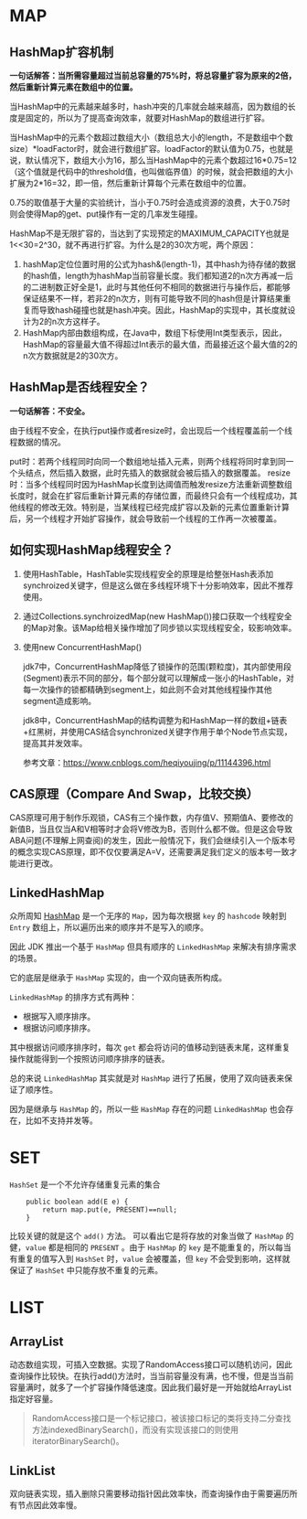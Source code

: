 # MAP

## HashMap扩容机制

**一句话解答：当所需容量超过当前总容量的75%时，将总容量扩容为原来的2倍，然后重新计算元素在数组中的位置。**

​	当HashMap中的元素越来越多时，hash冲突的几率就会越来越高，因为数组的长度是固定的，所以为了提高查询效率，就要对HashMap的数组进行扩容。

​	当HashMap中的元素个数超过数组大小（数组总大小的length，不是数组中个数size）\*loadFactor时，就会进行数组扩容。loadFactor的默认值为0.75，也就是说，默认情况下，数组大小为16，那么当HashMap中的元素个数超过16\*0.75=12（这个值就是代码中的threshold值，也叫做临界值）的时候，就会把数组的大小扩展为2*16=32，即一倍，然后重新计算每个元素在数组中的位置。

​	0.75的取值基于大量的实验统计，当小于0.75时会造成资源的浪费，大于0.75时则会使得Map的get、put操作有一定的几率发生碰撞。

​	HashMap不是无限扩容的，当达到了实现预定的MAXIMUM_CAPACITY也就是1<<30=2^30，就不再进行扩容。为什么是2的30次方呢，两个原因：

1. hashMap定位位置时用的公式为hash&(length-1)，其中hash为待存储的数据的hash值，length为hashMap当前容量长度。我们都知道2的n次方再减一后的二进制数正好全是1，此时与其他任何不相同的数据进行与操作后，都能够保证结果不一样，若非2的n次方，则有可能导致不同的hash但是计算结果重复而导致hash碰撞也就是hash冲突。因此，HashMap的实现中，其长度就设计为2的n次方这样子。
2. HashMap内部由数组构成，在Java中，数组下标使用Int类型表示，因此，HashMap的容量最大值不得超过Int表示的最大值，而最接近这个最大值的2的n次方数据就是2的30次方。

## HashMap是否线程安全？

**一句话解答：不安全。**

由于线程不安全，在执行put操作或者resize时，会出现后一个线程覆盖前一个线程数据的情况。

put时：若两个线程同时向同一个数组地址插入元素，则两个线程将同时拿到同一个头结点，然后插入数据，此时先插入的数据就会被后插入的数据覆盖。
resize时：当多个线程同时因为HashMap长度到达阈值而触发resize方法重新调整数组长度时，就会在扩容后重新计算元素的存储位置，而最终只会有一个线程成功，其他线程的修改无效。特别是，当某线程已经完成扩容以及新的元素位置重新计算后，另一个线程才开始扩容操作，就会导致前一个线程的工作再一次被覆盖。

## 如何实现HashMap线程安全？

1. 使用HashTable，HashTable实现线程安全的原理是给整张Hash表添加synchroized关键字，但是这么做在多线程环境下十分影响效率，因此不推荐使用。

2. 通过Collections.synchroizedMap(new HashMap())接口获取一个线程安全的Map对象。该Map给相关操作增加了同步锁以实现线程安全，较影响效率。

3. 使用new ConcurrentHashMap()

   jdk7中，ConcurrentHashMap降低了锁操作的范围(颗粒度)，其内部使用段(Segment)表示不同的部分，每个部分就可以理解成一张小的HashTable，对每一次操作的锁都精确到segment上，如此则不会对其他线程操作其他segment造成影响。

   jdk8中，ConcurrentHashMap的结构调整为和HashMap一样的数组+链表+红黑树，并使用CAS结合synchronized关键字作用于单个Node节点实现，提高其并发效率。

   参考文章：https://www.cnblogs.com/heqiyoujing/p/11144396.html

## CAS原理（Compare And Swap，比较交换）

CAS原理可用于制作乐观锁，CAS有三个操作数，内存值V、预期值A、要修改的新值B，当且仅当A和V相等时才会将V修改为B，否则什么都不做。但是这会导致ABA问题(不理解上网查阅)的发生，因此一般情况下，我们会继续引入一个版本号的概念实现CAS原理，即不仅仅要满足A=V，还需要满足我们定义的版本号一致才能进行更改。

## LinkedHashMap

众所周知 [HashMap](https://github.com/crossoverJie/Java-Interview/blob/master/MD/HashMap.md) 是一个无序的 `Map`，因为每次根据 `key` 的 `hashcode` 映射到 `Entry` 数组上，所以遍历出来的顺序并不是写入的顺序。

因此 JDK 推出一个基于 `HashMap` 但具有顺序的 `LinkedHashMap` 来解决有排序需求的场景。

它的底层是继承于 `HashMap` 实现的，由一个双向链表所构成。

`LinkedHashMap` 的排序方式有两种：

- 根据写入顺序排序。
- 根据访问顺序排序。

其中根据访问顺序排序时，每次 `get` 都会将访问的值移动到链表末尾，这样重复操作就能得到一个按照访问顺序排序的链表。

总的来说 `LinkedHashMap` 其实就是对 `HashMap` 进行了拓展，使用了双向链表来保证了顺序性。

因为是继承与 `HashMap` 的，所以一些 `HashMap` 存在的问题 `LinkedHashMap` 也会存在，比如不支持并发等。

# SET

`HashSet` 是一个不允许存储重复元素的集合

```
    public boolean add(E e) {
        return map.put(e, PRESENT)==null;
    }
```

比较关键的就是这个 `add()` 方法。 可以看出它是将存放的对象当做了 `HashMap` 的健，`value` 都是相同的 `PRESENT` 。由于 `HashMap` 的 `key` 是不能重复的，所以每当有重复的值写入到 `HashSet` 时，`value` 会被覆盖，但 `key` 不会受到影响，这样就保证了 `HashSet` 中只能存放不重复的元素。

# LIST

## ArrayList

动态数组实现，可插入空数据。实现了RandomAccess接口可以随机访问，因此查询操作比较快。在执行add()方法时，当当前容量没有满，也不慢，但是当当前容量满时，就多了一个扩容操作降低速度。因此我们最好是一开始就给ArrayList指定好容量。

> RandomAccess接口是一个标记接口，被该接口标记的类将支持二分查找方法indexedBinarySearch()，而没有实现该接口的则使用iteratorBinarySearch()。

## LinkList

双向链表实现，插入删除只需要移动指针因此效率快，而查询操作由于需要遍历所有节点因此效率慢。

